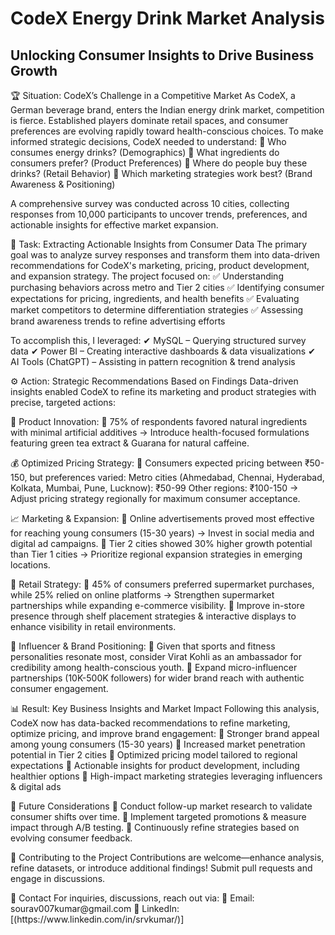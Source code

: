 # CodeX Energy Drink Market Analysis
## Unlocking Consumer Insights to Drive Business Growth
<p>🏆 Situation: CodeX’s Challenge in a Competitive Market  
As CodeX, a German beverage brand, enters the Indian energy drink market, competition is fierce. Established players dominate retail spaces, and consumer preferences are evolving rapidly toward health-conscious choices.  
To make informed strategic decisions, CodeX needed to understand:  
📌 Who consumes energy drinks? (Demographics)   
📌 What ingredients do consumers prefer? (Product Preferences)    
📌 Where do people buy these drinks? (Retail Behavior)   
📌 Which marketing strategies work best? (Brand Awareness & Positioning)   

A comprehensive survey was conducted across 10 cities, collecting responses from 10,000 participants to uncover trends, preferences, and actionable insights for effective market expansion.  
</p>
<p>🎯 Task: Extracting Actionable Insights from Consumer Data  
The primary goal was to analyze survey responses and transform them into data-driven recommendations for CodeX's marketing, pricing, product development, and expansion strategy. The project focused on:  
✅ Understanding purchasing behaviors across metro and Tier 2 cities  
✅ Identifying consumer expectations for pricing, ingredients, and health benefits  
✅ Evaluating market competitors to determine differentiation strategies  
✅ Assessing brand awareness trends to refine advertising efforts  
</p>
<p>
To accomplish this, I leveraged:  
✔ MySQL – Querying structured survey data  
✔ Power BI – Creating interactive dashboards & data visualizations  
✔ AI Tools (ChatGPT) – Assisting in pattern recognition & trend analysis  
</p>

<p>⚙️ Action: Strategic Recommendations Based on Findings  
Data-driven insights enabled CodeX to refine its marketing and product strategies with precise, targeted actions:
</p>
<p>📢 Product Innovation:  
🔹 75% of respondents favored natural ingredients with minimal artificial additives → Introduce health-focused formulations featuring green tea extract & Guarana for natural caffeine.  
</p>
<p>💰 Optimized Pricing Strategy:  
🔹 Consumers expected pricing between ₹50-150, but preferences varied:  
    Metro cities (Ahmedabad, Chennai, Hyderabad, Kolkata, Mumbai, Pune, Lucknow): ₹50-99  
    Other regions: ₹100-150 → Adjust pricing strategy regionally for maximum consumer acceptance.  
</p>
<p>📈 Marketing & Expansion:  
🔹 Online advertisements proved most effective for reaching young consumers (15-30 years) → Invest in social media and digital ad campaigns.  
🔹 Tier 2 cities showed 30% higher growth potential than Tier 1 cities → Prioritize regional expansion strategies in emerging locations.  
</p>
<p>🛒 Retail Strategy:  
🔹 45% of consumers preferred supermarket purchases, while 25% relied on online platforms → Strengthen supermarket partnerships while expanding e-commerce visibility.   
🔹 Improve in-store presence through shelf placement strategies & interactive displays to enhance visibility in retail environments.  
</p>
<p>🎤 Influencer & Brand Positioning:  
🔹 Given that sports and fitness personalities resonate most, consider Virat Kohli as an ambassador for credibility among health-conscious youth.  
🔹 Expand micro-influencer partnerships (10K-500K followers) for wider brand reach with authentic consumer engagement.  
</p>  
<p>📊 Result: Key Business Insights and Market Impact  
Following this analysis, CodeX now has data-backed recommendations to refine marketing, optimize pricing, and improve brand engagement:  
📌 Stronger brand appeal among young consumers (15-30 years)  
📌 Increased market penetration potential in Tier 2 cities  
📌 Optimized pricing model tailored to regional expectations  
📌 Actionable insights for product development, including healthier options  
📌 High-impact marketing strategies leveraging influencers & digital ads  
</p>
<p>🔮 Future Considerations  
🔹 Conduct follow-up market research to validate consumer shifts over time.  
🔹 Implement targeted promotions & measure impact through A/B testing.  
🔹 Continuously refine strategies based on evolving consumer feedback.  
</p>  
<p>📝 Contributing to the Project  
Contributions are welcome—enhance analysis, refine datasets, or introduce additional findings! Submit pull requests and engage in discussions.  
</p>  

<p>🤝 Contact  
For inquiries, discussions, reach out via: 📧 Email: sourav007kumar@gmail.com 🔗 LinkedIn:[(https://www.linkedin.com/in/srvkumar/)]  
</p>
